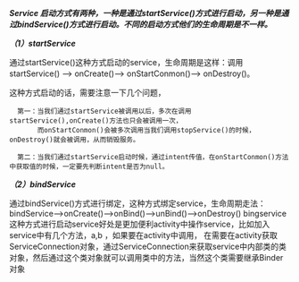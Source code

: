 
***Service 启动方式有两种，一种是通过startService()方式进行启动，另一种是通过bindService()方式进行启动。不同的启动方式他们的生命周期是不一样。***

***（1）startService***

通过startService()这种方式启动的service，生命周期是这样：调用startService() --> onCreate()--> onStartConmon()--> onDestroy()。

这种方式启动的话，需要注意一下几个问题，

      第一：当我们通过startService被调用以后，多次在调用startService(),onCreate()方法也只会被调用一次，
           而onStartConmon()会被多次调用当我们调用stopService()的时候，onDestroy()就会被调用，从而销毁服务。

      第二：当我们通过startService启动时候，通过intent传值，在onStartConmon()方法中获取值的时候，一定要先判断intent是否为null。

***（2）bindService***

通过bindService()方式进行绑定，这种方式绑定service，生命周期走法：bindService-->onCreate()-->onBind()-->unBind()-->onDestroy() 
bingservice 这种方式进行启动service好处是更加便利activity中操作service，比如加入service中有几个方法，a,b ，如果要在activity中调用，
在需要在activity获取ServiceConnection对象，通过ServiceConnection来获取service中内部类的类对象，然后通过这个类对象就可以调用类中的方法，当然这个类需要继承Binder对象
